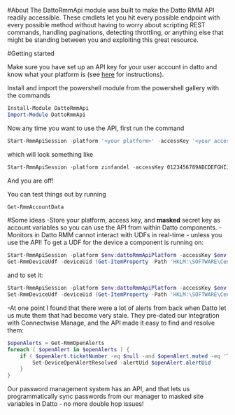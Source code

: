#About
The DattoRmmApi module was built to make the Datto RMM API readily accessible. These cmdlets let you hit every possible endpoint with every possible method without having to worry about scripting REST commands, handling paginations, detecting throttling, or anything else that might be standing between you and exploiting this great resource.

#Getting started

Make sure you have set up an API key for your user account in datto and know what your platform is (see [here](https://help.aem.autotask.net/en/Content/2SETUP/APIv2.htm) for instructions).

Install and import the powershell module from the powershell gallery with the commands 

```powershell
Install-Module DattoRmmApi
Import-Module DattoRmmApi
```

Now any time you want to use the API, first run the command
```powershell
Start-RmmApiSession -platform '<your platform>' -accessKey '<your access key>' -secretKey '<your secret key>'
```
which will look something like
```powershell
Start-RmmApiSession -platform zinfandel -accessKey 0123456789ABCDEFGHIJKLMNOPQRSTUV -secretKey ABCDEFGHIJKLMNOPQRSTUVWXYZ012345
```
And you are off!

You can test things out by running
```powershell
Get-RmmAccountData
```

#Some ideas
-Store your platform, access key, and **masked** secret key as account variables so you can use the API from within Datto components.
-Monitors in Datto RMM cannot interact with UDFs in real-time - unless you use the API! To get a UDF for the device a component is running on:
```powershell
Start-RmmApiSession -platform $env:dattoRmmApiPlatform -accessKey $env:dattoRmmApiAccessKey -secretKey $env:dattoRmmApiSecretKey
Get-RmmDeviceUdf -deviceUid (Get-ItemProperty -Path 'HKLM:\SOFTWARE\CentraStage' -Name DeviceId).DeviceId -udf11
```
and to set it:
```powershell
Start-RmmApiSession -platform $env:dattoRmmApiPlatform -accessKey $env:dattoRmmApiAccessKey -secretKey $env:dattoRmmApiSecretKey
Set-RmmDeviceUdf -deviceUid (Get-ItemProperty -Path 'HKLM:\SOFTWARE\CentraStage' -Name DeviceId).DeviceId -udf11 "Hello World!"
```
-At one point I found that there were a lot of alerts from back when Datto let us mute them that had become very stale. They pre-dated our integration with Connectwise Manage, and the API made it easy to find and resolve them:
```powershell
$openAlerts = Get-RmmOpenAlerts
foreach ( $openAlert in $openAlerts ) {
    if ( $openAlert.ticketNumber -eq $null -and $openAlert.muted -eq 'True' ) {
        Set-DeviceOpenAlertResolved -alertUid $openAlert.alertUid
    }
}
```
Our password management system has an API, and that lets us programmatically sync passwords from our manager to masked site variables in Datto - no more double hop issues!